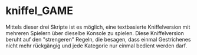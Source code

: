 # kniffel_GAME

Mittels dieser drei Skripte ist es möglich, eine textbasierte Kniffelversion mit mehreren Spielern über dieselbe Konsole zu spielen. 
Diese Kniffelversion beruht auf den "strengeren" Regeln, die besagen, dass einmal Gestrichenes nicht mehr rückgängig und jede Kategorie nur einmal bedient werden darf.
